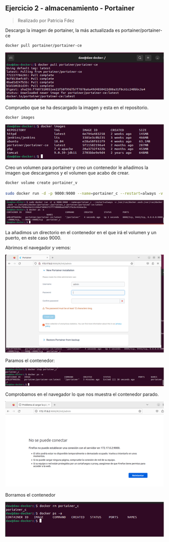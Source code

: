## Ejercicio 2 - almacenamiento - Portainer

> Realizado por Patricia Fdez

Descargo la imagen de portainer, la más actualizada es portainer/portainer-ce

```bash
docker pull portainer/portainer-ce
```
![](assets/descargarImagen.png)

Compruebo que se ha descargado la imagen y esta en el repositorio.

```bash 
docker images
```
![](assets/comprobarimagenes.png)

Creo un volumen para portainer y creo un contenedor le añadimos la imagen que descargamos y el volumen que acabo de crear.

```bash
docker volume create portainer_v

sudo docker run -d -p 9000:9000 --name=portainer_c --restart=always -v /var/run/docker.sock:/var/run/docker.sock -v /volume1/docker/portainer:/portaines_v portainer/portainer-ce:latest

```
![](assets/volumenycontenedor.png)

La añadimos un directorio en el contenedor en el que irá el volumen y un puerto, en este caso 9000.

Abrimos el navegador y vemos: 

![](assets/navgador1.png)

Paramos el contenedor:

![](assets/stopcontainer.png)

Comprobamos en el navegador lo que nos muestra el contenedor parado.

![](assets/stopcontainernavegador.png)

Borramos el contenedor

![](assets/rmcontainer1.png)






